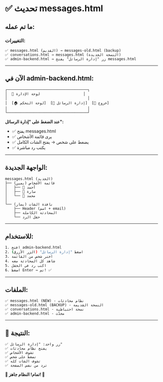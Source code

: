 # ✅ **تحديث messages.html**

## **ما تم عمله:**

### **التغييرات:**
```
✅ messages.html (القديم) → messages-old.html (backup)
✅ conversations.html → messages.html (النسخة الجديدة)
✅ admin-backend.html → زر "إدارة الرسائل" يفتح messages.html
```

---

## **الآن في admin-backend.html:**

```
┌─────────────────────────────────────┐
│  👑 لوحة الإدارة                    │
│                                     │
│  [🏠 لوحة التحكم]  [💬 إدارة الرسائل]  [🚪 خروج]
│                                     │
└─────────────────────────────────────┘
```

**عند الضغط على "إدارة الرسائل":**
- ✅ يفتح messages.html
- ✅ يرى قائمة الأشخاص
- ✅ يضغط على شخص → يفتح الشات الكامل
- ✅ يكتب رد مباشرة

---

## **الواجهة الجديدة:**

```
messages.html (الجديد)
├── قائمة الأشخاص (يمين)
│   ├── 👤 أحمد
│   ├── 👤 سارة
│   └── 👤 محمد
│
└── نافذة الشات (يسار)
    ├── Header (اسم + email)
    ├── المحادثة الكاملة
    └── حقل الرد
```

---

## **للاستخدام:**

```bash
1. افتح admin-backend.html
2. اضغط "إدارة الرسائل" (الزر الأزرق)
3. اختر شخص من القائمة
4. شاهد كل المحادثة معه
5. اكتب رد في الحقل
6. اضغط Enter → تم! ✅
```

---

## **الملفات:**

```
✅ messages.html (NEW) - نظام محادثات
✅ messages-old.html (BACKUP) - النسخة القديمة
✅ conversations.html - نسخة احتياطية
✅ admin-backend.html - محدّث
```

---

## **🎉 النتيجة:**

```
✅ زر واحد: "إدارة الرسائل"
✅ يفتح نظام محادثات
✅ تشوف الأشخاص
✅ تضغط على شخص
✅ تشوف الشات كله
✅ ترد من نفس الصفحة
```

**🎊 تمام! النظام جاهز! 🎊**
